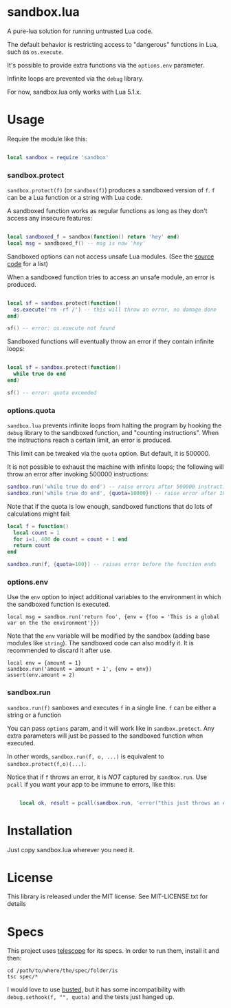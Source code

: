 sandbox.lua
===========

A pure-lua solution for running untrusted Lua code.

The default behavior is restricting access to "dangerous" functions in Lua, such as `os.execute`.

It's possible to provide extra functions via the `options.env` parameter.

Infinite loops are prevented via the `debug` library.

For now, sandbox.lua only works with Lua 5.1.x.

Usage
=====

Require the module like this:

``` lua

local sandbox = require 'sandbox'

```

### sandbox.protect

`sandbox.protect(f)` (or `sandbox(f)`) produces a sandboxed version of `f`. `f` can be a Lua function or a string with Lua code.

A sandboxed function works as regular functions as long as they don't access any insecure features:

```lua

local sandboxed_f = sandbox(function() return 'hey' end)
local msg = sandboxed_f() -- msg is now 'hey'

```

Sandboxed options can not access unsafe Lua modules. (See the [source code](https://github.com/kikito/sandbox.lua/blob/master/sandbox.lua#L35) for a list)

When a sandboxed function tries to access an unsafe module, an error is produced.

```lua

local sf = sandbox.protect(function()
  os.execute('rm -rf /') -- this will throw an error, no damage done
end)

sf() -- error: os.execute not found

```

Sandboxed functions will eventually throw an error if they contain infinite loops:

```lua

local sf = sandbox.protect(function()
  while true do end
end)

sf() -- error: quota exceeded

```

### options.quota

`sandbox.lua` prevents infinite loops from halting the program by hooking the `debug` library to the sandboxed function, and "counting instructions". When
the instructions reach a certain limit, an error is produced.

This limit can be tweaked via the `quota` option. But default, it is 500000.

It is not possible to exhaust the machine with infinite loops; the following will throw an error after invoking 500000 instructions:

``` lua
sandbox.run('while true do end') -- raise errors after 500000 instructions
sandbox.run('while true do end', {quota=10000}) -- raise error after 10000 instructions
```

Note that if the quota is low enough, sandboxed functions that do lots of calculations might fail:

``` lua
local f = function()
  local count = 1
  for i=1, 400 do count = count + 1 end
  return count
end

sandbox.run(f, {quota=100}) -- raises error before the function ends
```

### options.env

Use the `env` option to inject additional variables to the environment in which the sandboxed function is executed.

    local msg = sandbox.run('return foo', {env = {foo = 'This is a global var on the the environment'}})

Note that the `env` variable will be modified by the sandbox (adding base modules like `string`). The sandboxed code can also modify it. It is
recommended to discard it after use.

    local env = {amount = 1}
    sandbox.run('amount = amount + 1', {env = env})
    assert(env.amount = 2)


### sandbox.run

`sandbox.run(f)` sanboxes and executes `f` in a single line. `f` can be either a string or a function

You can pass `options` param, and it will work like in `sandbox.protect`.
Any extra parameters will just be passed to the sandboxed function when executed.

In other words, `sandbox.run(f, o, ...)` is equivalent to `sandbox.protect(f,o)(...)`.

Notice that if `f` throws an error, it is *NOT* captured by `sandbox.run`. Use `pcall` if you want your app to be immune to errors, like this:

``` lua

    local ok, result = pcall(sandbox.run, 'error("this just throws an error")')

```


Installation
============

Just copy sandbox.lua wherever you need it.

License
=======

This library is released under the MIT license. See MIT-LICENSE.txt for details

Specs
=====

This project uses [telescope](https://github.com/norman/telescope) for its specs. In order to run them, install it and then:

    cd /path/to/where/the/spec/folder/is
    tsc spec/*

I would love to use [busted](http://olivinelabs.com/busted/), but it has some incompatibility with `debug.sethook(f, "", quota)` and the tests just hanged up.
